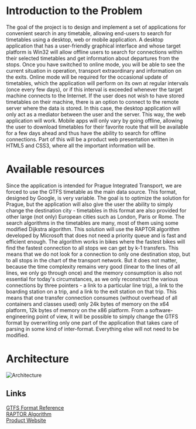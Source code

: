 <h1>Introduction to the Problem</h1>
The goal of the project is to design and implement a set of applications for convenient search in any timetable, allowing end-users to search for timetables using a desktop, web or mobile application. A desktop application that has a user-friendly graphical interface and whose target platform is Win32 will allow offline users to search for connections within their selected timetables and get information about departures from the stops. Once you have switched to online mode, you will be able to see the current situation in operation, transport extraordinary and information on the exits. Online mode will be required for the occasional update of timetables, which the application will perform on its own at regular intervals (once every few days), or if this interval is exceeded whenever the target machine connects to the Internet. If the user does not wish to have stored timetables on their machine, there is an option to connect to the remote server where the data is stored. In this case, the desktop application will only act as a mediator between the user and the server. This way, the web application will work. Mobile apps will only vary by going offline, allowing the user to download timetables for their favorite route that will be available for a few days ahead and thus have the ability to search for offline connections. Part of this will be a product web presentation written in HTML5 and CSS3, where all the important information will be.

<h1>Available resources</h1>
Since the application is intended for Prague Integrated Transport, we are forced to use the GTFS timetable as the main data source. This format, designed by Google, is very variable. The goal is to optimize the solution for Prague, but the application will also give the user the ability to simply change the destination city - timetables in this format are also provided for other large (not only) European cities such as London, Paris or Rome. The search algorithms in the timetables are many, most of them using some modified Dijkstra algorithm. This solution will use the RAPTOR algorithm developed by Microsoft that does not need a priority queue and is fast and efficient enough. The algorithm works in bikes where the fastest bikes will find the fastest connection to all stops we can get by k-1 transfers. This means that we do not look for a connection to only one destination stop, but to all stops in the chart of the transport network. But it does not matter, because the time complexity remains very good (linear to the lines of all lines, we only go through once) and the memory consumption is also not essential for today's circumstances, as we only reconstruct the various connections by three pointers - a link to a particular line trip), a link to the boarding station on a trip, and a link to the exit station on that trip. This means that one transfer connection consumes (without overhead of all containers and classes used) only 24k bytes of memory on the x64 platform, 12k bytes of memory on the x86 platform. From a software-engineering point of view, it will be possible to simply change the GTFS format by overwriting only one part of the application that takes care of parsing in some kind of inter-format. Everything else will not need to be modified.

<h1>Architecture</h1>
<img src="https://www.ms.mff.cuni.cz/~riedell/architecture.png" alt="Architecture">

<h2>Links</h2>
<a href="https://developers.google.com/transit/gtfs/reference/">GTFS Format Reference</a><br>
<a href="https://www.microsoft.com/en-us/research/wp-content/uploads/2012/01/raptor_alenex.pdf">RAPTOR Algorithm</a><br>
<a href="http://timetables2019.cz">Product Website</a>
